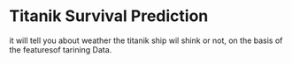 # Titanik Survival Prediction
it will tell you about weather the titanik ship wil shink or not, on the basis of  the featuresof tarining Data.